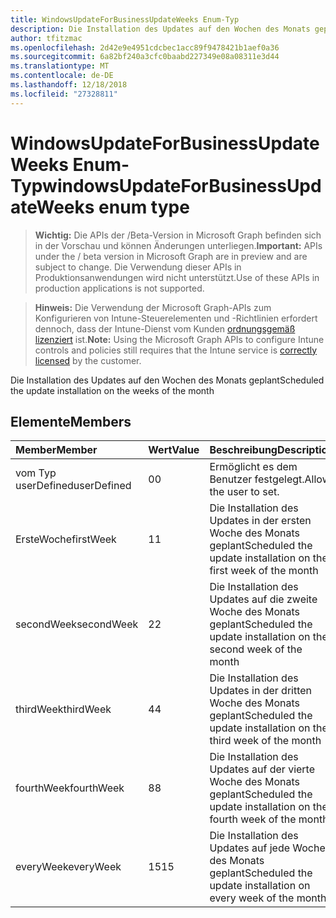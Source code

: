 ```yaml
---
title: WindowsUpdateForBusinessUpdateWeeks Enum-Typ
description: Die Installation des Updates auf den Wochen des Monats geplant
author: tfitzmac
ms.openlocfilehash: 2d42e9e4951cdcbec1acc89f9478421b1aef0a36
ms.sourcegitcommit: 6a82bf240a3cfc0baabd227349e08a08311e3d44
ms.translationtype: MT
ms.contentlocale: de-DE
ms.lasthandoff: 12/18/2018
ms.locfileid: "27328811"
---
```

# <a name="windowsupdateforbusinessupdateweeks-enum-type"></a><span data-ttu-id="0661a-103">WindowsUpdateForBusinessUpdateWeeks Enum-Typ</span><span class="sxs-lookup"><span data-stu-id="0661a-103">windowsUpdateForBusinessUpdateWeeks enum type</span></span>

> <span data-ttu-id="0661a-104">**Wichtig:** Die APIs der /Beta-Version in Microsoft Graph befinden sich in der Vorschau und können Änderungen unterliegen.</span><span class="sxs-lookup"><span data-stu-id="0661a-104">**Important:** APIs under the / beta version in Microsoft Graph are in preview and are subject to change.</span></span> <span data-ttu-id="0661a-105">Die Verwendung dieser APIs in Produktionsanwendungen wird nicht unterstützt.</span><span class="sxs-lookup"><span data-stu-id="0661a-105">Use of these APIs in production applications is not supported.</span></span>

> <span data-ttu-id="0661a-106">**Hinweis:** Die Verwendung der Microsoft Graph-APIs zum Konfigurieren von Intune-Steuerelementen und -Richtlinien erfordert dennoch, dass der Intune-Dienst vom Kunden [ordnungsgemäß lizenziert](https://go.microsoft.com/fwlink/?linkid=839381) ist.</span><span class="sxs-lookup"><span data-stu-id="0661a-106">**Note:** Using the Microsoft Graph APIs to configure Intune controls and policies still requires that the Intune service is [correctly licensed](https://go.microsoft.com/fwlink/?linkid=839381) by the customer.</span></span>

<span data-ttu-id="0661a-107">Die Installation des Updates auf den Wochen des Monats geplant</span><span class="sxs-lookup"><span data-stu-id="0661a-107">Scheduled the update installation on the weeks of the month</span></span>
## <a name="members"></a><span data-ttu-id="0661a-108">Elemente</span><span class="sxs-lookup"><span data-stu-id="0661a-108">Members</span></span>
|<span data-ttu-id="0661a-109">Member</span><span class="sxs-lookup"><span data-stu-id="0661a-109">Member</span></span>|<span data-ttu-id="0661a-110">Wert</span><span class="sxs-lookup"><span data-stu-id="0661a-110">Value</span></span>|<span data-ttu-id="0661a-111">Beschreibung</span><span class="sxs-lookup"><span data-stu-id="0661a-111">Description</span></span>|
|:---|:---|:---|
|<span data-ttu-id="0661a-112">vom Typ userDefined</span><span class="sxs-lookup"><span data-stu-id="0661a-112">userDefined</span></span>|<span data-ttu-id="0661a-113">0</span><span class="sxs-lookup"><span data-stu-id="0661a-113">0</span></span>|<span data-ttu-id="0661a-114">Ermöglicht es dem Benutzer festgelegt.</span><span class="sxs-lookup"><span data-stu-id="0661a-114">Allow the user to set.</span></span>|
|<span data-ttu-id="0661a-115">ErsteWoche</span><span class="sxs-lookup"><span data-stu-id="0661a-115">firstWeek</span></span>|<span data-ttu-id="0661a-116">1</span><span class="sxs-lookup"><span data-stu-id="0661a-116">1</span></span>|<span data-ttu-id="0661a-117">Die Installation des Updates in der ersten Woche des Monats geplant</span><span class="sxs-lookup"><span data-stu-id="0661a-117">Scheduled the update installation on the first week of the month</span></span>|
|<span data-ttu-id="0661a-118">secondWeek</span><span class="sxs-lookup"><span data-stu-id="0661a-118">secondWeek</span></span>|<span data-ttu-id="0661a-119">2</span><span class="sxs-lookup"><span data-stu-id="0661a-119">2</span></span>|<span data-ttu-id="0661a-120">Die Installation des Updates auf die zweite Woche des Monats geplant</span><span class="sxs-lookup"><span data-stu-id="0661a-120">Scheduled the update installation on the second week of the month</span></span>|
|<span data-ttu-id="0661a-121">thirdWeek</span><span class="sxs-lookup"><span data-stu-id="0661a-121">thirdWeek</span></span>|<span data-ttu-id="0661a-122">4</span><span class="sxs-lookup"><span data-stu-id="0661a-122">4</span></span>|<span data-ttu-id="0661a-123">Die Installation des Updates in der dritten Woche des Monats geplant</span><span class="sxs-lookup"><span data-stu-id="0661a-123">Scheduled the update installation on the third week of the month</span></span>|
|<span data-ttu-id="0661a-124">fourthWeek</span><span class="sxs-lookup"><span data-stu-id="0661a-124">fourthWeek</span></span>|<span data-ttu-id="0661a-125">8</span><span class="sxs-lookup"><span data-stu-id="0661a-125">8</span></span>|<span data-ttu-id="0661a-126">Die Installation des Updates auf der vierte Woche des Monats geplant</span><span class="sxs-lookup"><span data-stu-id="0661a-126">Scheduled the update installation on the fourth week of the month</span></span>|
|<span data-ttu-id="0661a-127">everyWeek</span><span class="sxs-lookup"><span data-stu-id="0661a-127">everyWeek</span></span>|<span data-ttu-id="0661a-128">15</span><span class="sxs-lookup"><span data-stu-id="0661a-128">15</span></span>|<span data-ttu-id="0661a-129">Die Installation des Updates auf jede Woche des Monats geplant</span><span class="sxs-lookup"><span data-stu-id="0661a-129">Scheduled the update installation on every week of the month</span></span>|





